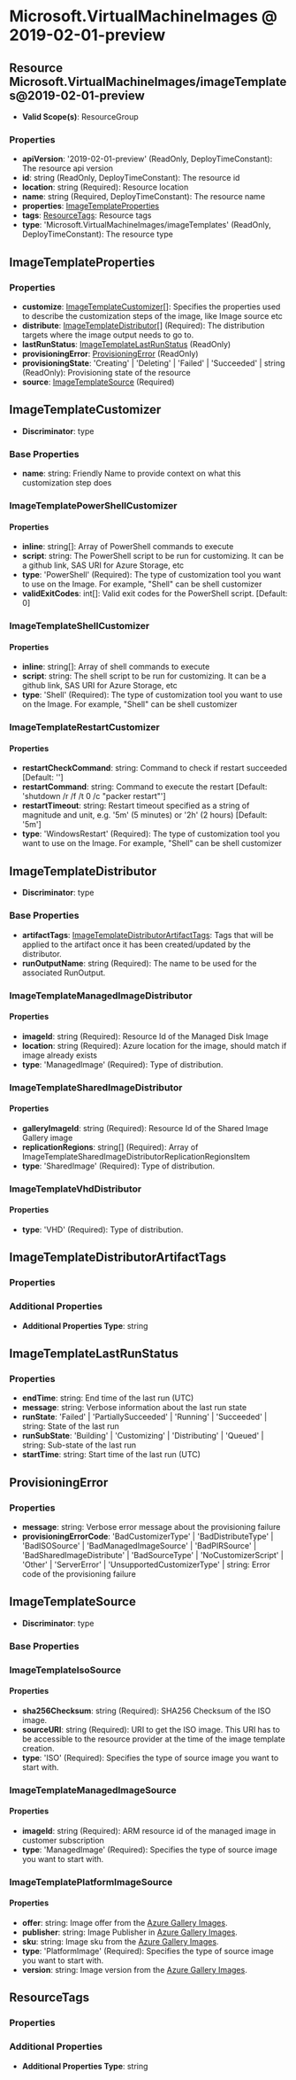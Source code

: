 # Microsoft.VirtualMachineImages @ 2019-02-01-preview

## Resource Microsoft.VirtualMachineImages/imageTemplates@2019-02-01-preview
* **Valid Scope(s)**: ResourceGroup
### Properties
* **apiVersion**: '2019-02-01-preview' (ReadOnly, DeployTimeConstant): The resource api version
* **id**: string (ReadOnly, DeployTimeConstant): The resource id
* **location**: string (Required): Resource location
* **name**: string (Required, DeployTimeConstant): The resource name
* **properties**: [ImageTemplateProperties](#imagetemplateproperties)
* **tags**: [ResourceTags](#resourcetags): Resource tags
* **type**: 'Microsoft.VirtualMachineImages/imageTemplates' (ReadOnly, DeployTimeConstant): The resource type

## ImageTemplateProperties
### Properties
* **customize**: [ImageTemplateCustomizer](#imagetemplatecustomizer)[]: Specifies the properties used to describe the customization steps of the image, like Image source etc
* **distribute**: [ImageTemplateDistributor](#imagetemplatedistributor)[] (Required): The distribution targets where the image output needs to go to.
* **lastRunStatus**: [ImageTemplateLastRunStatus](#imagetemplatelastrunstatus) (ReadOnly)
* **provisioningError**: [ProvisioningError](#provisioningerror) (ReadOnly)
* **provisioningState**: 'Creating' | 'Deleting' | 'Failed' | 'Succeeded' | string (ReadOnly): Provisioning state of the resource
* **source**: [ImageTemplateSource](#imagetemplatesource) (Required)

## ImageTemplateCustomizer
* **Discriminator**: type

### Base Properties
* **name**: string: Friendly Name to provide context on what this customization step does
### ImageTemplatePowerShellCustomizer
#### Properties
* **inline**: string[]: Array of PowerShell commands to execute
* **script**: string: The PowerShell script to be run for customizing. It can be a github link, SAS URI for Azure Storage, etc
* **type**: 'PowerShell' (Required): The type of customization tool you want to use on the Image. For example, "Shell" can be shell customizer
* **validExitCodes**: int[]: Valid exit codes for the PowerShell script. [Default: 0]

### ImageTemplateShellCustomizer
#### Properties
* **inline**: string[]: Array of shell commands to execute
* **script**: string: The shell script to be run for customizing. It can be a github link, SAS URI for Azure Storage, etc
* **type**: 'Shell' (Required): The type of customization tool you want to use on the Image. For example, "Shell" can be shell customizer

### ImageTemplateRestartCustomizer
#### Properties
* **restartCheckCommand**: string: Command to check if restart succeeded [Default: '']
* **restartCommand**: string: Command to execute the restart [Default: 'shutdown /r /f /t 0 /c "packer restart"']
* **restartTimeout**: string: Restart timeout specified as a string of magnitude and unit, e.g. '5m' (5 minutes) or '2h' (2 hours) [Default: '5m']
* **type**: 'WindowsRestart' (Required): The type of customization tool you want to use on the Image. For example, "Shell" can be shell customizer


## ImageTemplateDistributor
* **Discriminator**: type

### Base Properties
* **artifactTags**: [ImageTemplateDistributorArtifactTags](#imagetemplatedistributorartifacttags): Tags that will be applied to the artifact once it has been created/updated by the distributor.
* **runOutputName**: string (Required): The name to be used for the associated RunOutput.
### ImageTemplateManagedImageDistributor
#### Properties
* **imageId**: string (Required): Resource Id of the Managed Disk Image
* **location**: string (Required): Azure location for the image, should match if image already exists
* **type**: 'ManagedImage' (Required): Type of distribution.

### ImageTemplateSharedImageDistributor
#### Properties
* **galleryImageId**: string (Required): Resource Id of the Shared Image Gallery image
* **replicationRegions**: string[] (Required): Array of ImageTemplateSharedImageDistributorReplicationRegionsItem
* **type**: 'SharedImage' (Required): Type of distribution.

### ImageTemplateVhdDistributor
#### Properties
* **type**: 'VHD' (Required): Type of distribution.


## ImageTemplateDistributorArtifactTags
### Properties
### Additional Properties
* **Additional Properties Type**: string

## ImageTemplateLastRunStatus
### Properties
* **endTime**: string: End time of the last run (UTC)
* **message**: string: Verbose information about the last run state
* **runState**: 'Failed' | 'PartiallySucceeded' | 'Running' | 'Succeeded' | string: State of the last run
* **runSubState**: 'Building' | 'Customizing' | 'Distributing' | 'Queued' | string: Sub-state of the last run
* **startTime**: string: Start time of the last run (UTC)

## ProvisioningError
### Properties
* **message**: string: Verbose error message about the provisioning failure
* **provisioningErrorCode**: 'BadCustomizerType' | 'BadDistributeType' | 'BadISOSource' | 'BadManagedImageSource' | 'BadPIRSource' | 'BadSharedImageDistribute' | 'BadSourceType' | 'NoCustomizerScript' | 'Other' | 'ServerError' | 'UnsupportedCustomizerType' | string: Error code of the provisioning failure

## ImageTemplateSource
* **Discriminator**: type

### Base Properties
### ImageTemplateIsoSource
#### Properties
* **sha256Checksum**: string (Required): SHA256 Checksum of the ISO image.
* **sourceURI**: string (Required): URI to get the ISO image. This URI has to be accessible to the resource provider at the time of the image template creation.
* **type**: 'ISO' (Required): Specifies the type of source image you want to start with.

### ImageTemplateManagedImageSource
#### Properties
* **imageId**: string (Required): ARM resource id of the managed image in customer subscription
* **type**: 'ManagedImage' (Required): Specifies the type of source image you want to start with.

### ImageTemplatePlatformImageSource
#### Properties
* **offer**: string: Image offer from the [Azure Gallery Images](https://docs.microsoft.com/en-us/rest/api/compute/virtualmachineimages).
* **publisher**: string: Image Publisher in [Azure Gallery Images](https://docs.microsoft.com/en-us/rest/api/compute/virtualmachineimages).
* **sku**: string: Image sku from the [Azure Gallery Images](https://docs.microsoft.com/en-us/rest/api/compute/virtualmachineimages).
* **type**: 'PlatformImage' (Required): Specifies the type of source image you want to start with.
* **version**: string: Image version from the [Azure Gallery Images](https://docs.microsoft.com/en-us/rest/api/compute/virtualmachineimages).


## ResourceTags
### Properties
### Additional Properties
* **Additional Properties Type**: string

